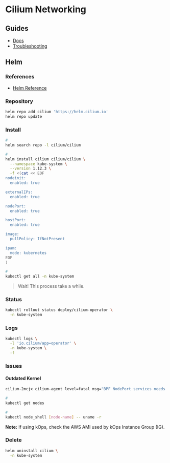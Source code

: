 # Cilium Networking

## Guides

- [Docs](https://docs.cilium.io/en/v1.9/gettingstarted/kind/)
- [Troubleshooting](https://docs.cilium.io/en/v1.9/operations/troubleshooting/)

## Helm

### References

- [Helm Reference](https://docs.cilium.io/en/stable/helm-reference/)

### Repository

```sh
helm repo add cilium 'https://helm.cilium.io'
helm repo update
```

### Install

```sh
#
helm search repo -l cilium/cilium

#
helm install cilium cilium/cilium \
  --namespace kube-system \
  --version 1.12.3 \
  -f <(cat << EOF
nodeinit:
  enabled: true

externalIPs:
  enabled: true

nodePort:
  enabled: true

hostPort:
  enabled: true

image:
  pullPolicy: IfNotPresent

ipam:
  mode: kubernetes
EOF
)

#
kubectl get all -n kube-system
```

> Wait! This process take a while.

<!-- ### Hubble Relay

```sh
# export KUBERNETES_IP='<kubernetes-ip>'
# export DOMAIN="${KUBERNETES_IP}.nip.io"

#
helm upgrade cilium cilium/cilium \
  --namespace kube-system \
  -f <(yq eval-all 'select(fileIndex == 0) * select(fileIndex == 1)' <(helm get values cilium -o yaml --namespace kube-system) <(cat << \EOF
hubble:
  relay:
    enabled: true
  # ui:
  #   ingress:
  #     enabled: true
  #     hosts:
  #     - hubble.${DOMAIN}
EOF
))
``` -->

### Status

```sh
kubectl rollout status deploy/cilium-operator \
  -n kube-system
```

### Logs

```sh
kubectl logs \
  -l 'io.cilium/app=operator' \
  -n kube-system \
  -f
```

<!-- ### Tips -->

<!-- #### Policy Trace

```sh
kubectl exec "$NODE1_CILIUM_POD" \
  -n kube-system \
    -- cilium policy trace \
      --src-identity 6 \
      --dst-identity 9560 \
      --dport 8053/UDP
``` -->

### Issues

#### Outdated Kernel

```sh
cilium-2mcjx cilium-agent level=fatal msg="BPF NodePort services needs kernel 4.17.0 or newer." subsys=daemon
```

```sh
#
kubectl get nodes

#
kubectl node_shell [node-name] -- uname -r
```

**Note:** If using kOps, check the AWS AMI used by kOps Instance Group (IG).

### Delete

```sh
helm uninstall cilium \
  -n kube-system
```
